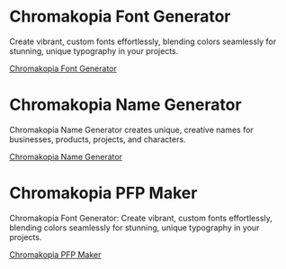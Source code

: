 # Chromakopia Font Generator

Create vibrant, custom fonts effortlessly, blending colors seamlessly for stunning, unique typography in your projects.

[Chromakopia Font Generator](https://chromakopiagenerator.online/)

# Chromakopia Name Generator

Chromakopia Name Generator creates unique, creative names for businesses, products, projects, and characters.

[Chromakopia Name Generator](https://chromakopiagenerator.online/chromakopia-name-generator)

# Chromakopia PFP Maker

Chromakopia Font Generator: Create vibrant, custom fonts effortlessly, blending colors seamlessly for stunning, unique typography in your projects.

[Chromakopia PFP Maker](https://chromakopiagenerator.online/chromakopia-pfp-generator)
